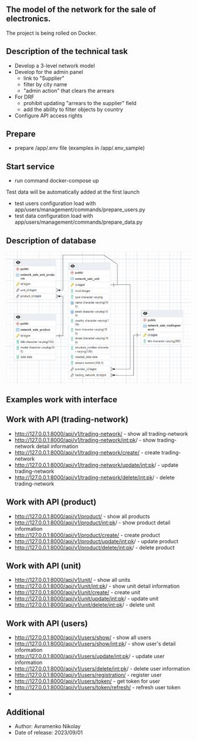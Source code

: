 ## The model of the network for the sale of electronics.
The project is being rolled on Docker.
## Description of the technical task
* Develop a 3-level network model
* Develop for the admin panel
  - link to "Supplier"
  - filter by city name
  - "admin action" that clears the arrears
* For DRF
  - prohibit updating "arrears to the supplier" field
  - add the ability to filter objects by country
* Configure API access rights
## Prepare 
* prepare /app/.env file (examples in /app/.env_sample)
## Start service
* run command docker-compose up

Test data will be automatically added at the first launch
  - test users configuration load with app/users/management/commands/prepare_users.py
  - test data configuration load with app/users/management/commands/prepare_data.py
## Description of database
![img.png](img/img.png)
## Examples work with interface


## Work with API (trading-network)
* http://127.0.0.1:8000/api/v1/trading-network/ - show all trading-network
* http://127.0.0.1:8000/api/v1/trading-network/<int:pk>/ - show trading-network detail information
* http://127.0.0.1:8000/api/v1/trading-network/create/ - create trading-network
* http://127.0.0.1:8000/api/v1/trading-network/update/<int:pk>/ - update trading-network
* http://127.0.0.1:8000/api/v1/trading-network/delete/<int:pk>/ - delete trading-network
## Work with API (product) 
* http://127.0.0.1:8000/api/v1/product/ - show all products
* http://127.0.0.1:8000/api/v1/product/<int:pk>/ - show product detail information
* http://127.0.0.1:8000/api/v1/product/create/ - create product
* http://127.0.0.1:8000/api/v1/product/update/<int:pk>/ - update product
* http://127.0.0.1:8000/api/v1/product/delete/<int:pk>/ - delete product
## Work with API (unit) 
* http://127.0.0.1:8000/api/v1/unit/ - show all units
* http://127.0.0.1:8000/api/v1/unit/<int:pk>/ - show unit detail information
* http://127.0.0.1:8000/api/v1/unit/create/ - create unit
* http://127.0.0.1:8000/api/v1/unit/update/<int:pk>/ - update unit
* http://127.0.0.1:8000/api/v1/unit/delete/<int:pk>/ - delete unit
## Work with API (users)
* http://127.0.0.1:8000/api/v1/users/show/ - show all users
* http://127.0.0.1:8000/api/v1/users/show/<int:pk>/ - show user's detail information
* http://127.0.0.1:8000/api/v1/users/update/<int:pk>/ - update user information
* http://127.0.0.1:8000/api/v1/users/delete/<int:pk>/ - delete user information
* http://127.0.0.1:8000/api/v1/users/registration/ - register user
* http://127.0.0.1:8000/api/v1/users/token/ - get token for user
* http://127.0.0.1:8000/api/v1/users/token/refresh/ - refresh user token
* 



## Additional
* Author: Avramenko Nikolay
* Date of release: 2023/09/01